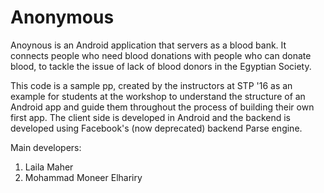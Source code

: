 # Anonymous
Anoynous is an Android application that servers as a blood bank. It connects people who need blood donations with people who can donate blood, to tackle the issue of lack of blood donors in the Egyptian Society.

This code is a sample pp, created by the instructors at STP '16 as an example for students at the workshop to understand the structure of an Android app and guide them throughout the process of building their own first app. The client side is developed in Android and the backend is developed using Facebook's (now deprecated) backend Parse engine.

Main developers:
1. Laila Maher
2. Mohammad Moneer Elhariry
